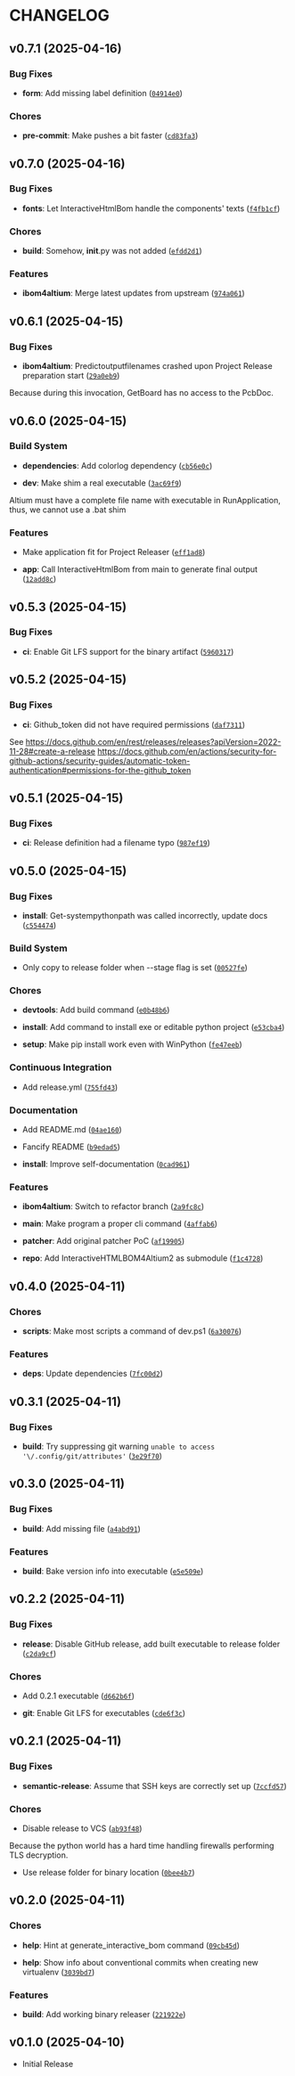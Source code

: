 # CHANGELOG

<!-- version list -->

## v0.7.1 (2025-04-16)

### Bug Fixes

- **form**: Add missing label definition
  ([`04914e0`](https://github.com/StefanRickli/altium-ibom-releaser/commit/04914e00752b4a079de457b8562dc49fdb9dba0c))

### Chores

- **pre-commit**: Make pushes a bit faster
  ([`cd83fa3`](https://github.com/StefanRickli/altium-ibom-releaser/commit/cd83fa317557afedc6b9421c4a3c3613ff3f33b6))


## v0.7.0 (2025-04-16)

### Bug Fixes

- **fonts**: Let InteractiveHtmlBom handle the components' texts
  ([`f4fb1cf`](https://github.com/StefanRickli/altium-ibom-releaser/commit/f4fb1cf5f82754e81e32213761ace614c51d7262))

### Chores

- **build**: Somehow, __init__.py was not added
  ([`efdd2d1`](https://github.com/StefanRickli/altium-ibom-releaser/commit/efdd2d1e6ca1bcea04ae9af4751760e27ed69789))

### Features

- **ibom4altium**: Merge latest updates from upstream
  ([`974a061`](https://github.com/StefanRickli/altium-ibom-releaser/commit/974a061d0692528909832f529406293d2afcb779))


## v0.6.1 (2025-04-15)

### Bug Fixes

- **ibom4altium**: Predictoutputfilenames crashed upon Project Release preparation start
  ([`29a0eb9`](https://github.com/StefanRickli/altium-ibom-releaser/commit/29a0eb9d54ac41330691545588dc76759250caec))

Because during this invocation, GetBoard has no access to the PcbDoc.


## v0.6.0 (2025-04-15)

### Build System

- **dependencies**: Add colorlog dependency
  ([`cb56e0c`](https://github.com/StefanRickli/altium-ibom-releaser/commit/cb56e0c349a30425d47c5357af78e816e4fb7df4))

- **dev**: Make shim a real executable
  ([`3ac69f9`](https://github.com/StefanRickli/altium-ibom-releaser/commit/3ac69f93e71f8fb1e673ad21617211d3a56fcc72))

Altium must have a complete file name with executable in RunApplication, thus, we cannot use a .bat
  shim

### Features

- Make application fit for Project Releaser
  ([`eff1ad8`](https://github.com/StefanRickli/altium-ibom-releaser/commit/eff1ad89110b85129a428d985f9cad9c9bf6e6a2))

- **app**: Call InteractiveHtmlBom from main to generate final output
  ([`12add8c`](https://github.com/StefanRickli/altium-ibom-releaser/commit/12add8cccf4f30688d334dc2041d4e931c5016e7))


## v0.5.3 (2025-04-15)

### Bug Fixes

- **ci**: Enable Git LFS support for the binary artifact
  ([`5960317`](https://github.com/StefanRickli/altium-ibom-releaser/commit/59603177bc9f4975cb71c957fbe1925a0622ef52))


## v0.5.2 (2025-04-15)

### Bug Fixes

- **ci**: Github_token did not have required permissions
  ([`daf7311`](https://github.com/StefanRickli/altium-ibom-releaser/commit/daf73110b8b9a26f036d81130915622e0cd136e4))

See https://docs.github.com/en/rest/releases/releases?apiVersion=2022-11-28#create-a-release
  https://docs.github.com/en/actions/security-for-github-actions/security-guides/automatic-token-authentication#permissions-for-the-github_token


## v0.5.1 (2025-04-15)

### Bug Fixes

- **ci**: Release definition had a filename typo
  ([`987ef19`](https://github.com/StefanRickli/altium-ibom-releaser/commit/987ef19f96173b15b1c64a7edfd1bdd613f776ec))


## v0.5.0 (2025-04-15)

### Bug Fixes

- **install**: Get-systempythonpath was called incorrectly, update docs
  ([`c554474`](https://github.com/StefanRickli/altium-ibom-releaser/commit/c5544742aedf6af7b3887ccec08918f91b89c8ae))

### Build System

- Only copy to release folder when --stage flag is set
  ([`00527fe`](https://github.com/StefanRickli/altium-ibom-releaser/commit/00527fe9ff80eb204df8277102fb3006469fd79a))

### Chores

- **devtools**: Add build command
  ([`e0b48b6`](https://github.com/StefanRickli/altium-ibom-releaser/commit/e0b48b6b7523f54449db05c1b86780b103857945))

- **install**: Add command to install exe or editable python project
  ([`e53cba4`](https://github.com/StefanRickli/altium-ibom-releaser/commit/e53cba4a7131825adb4472cca4d1f27c3646076b))

- **setup**: Make pip install work even with WinPython
  ([`fe47eeb`](https://github.com/StefanRickli/altium-ibom-releaser/commit/fe47eeb884f068c4c24462ccd3e3c9d77040d8a0))

### Continuous Integration

- Add release.yml
  ([`755fd43`](https://github.com/StefanRickli/altium-ibom-releaser/commit/755fd4343be67d6356fd583343af220baa20df4e))

### Documentation

- Add README.md
  ([`04ae160`](https://github.com/StefanRickli/altium-ibom-releaser/commit/04ae160cf5267893e35e1a4dc28562da0b0a94af))

- Fancify README
  ([`b9edad5`](https://github.com/StefanRickli/altium-ibom-releaser/commit/b9edad51b535d5d2d06b6f300289da21be8ebf72))

- **install**: Improve self-documentation
  ([`0cad961`](https://github.com/StefanRickli/altium-ibom-releaser/commit/0cad961a6475c573aedc962aa4cae1a0c25762ce))

### Features

- **ibom4altium**: Switch to refactor branch
  ([`2a9fc8c`](https://github.com/StefanRickli/altium-ibom-releaser/commit/2a9fc8cdc3ec2197e1fab84e85f8fb5277b01b59))

- **main**: Make program a proper cli command
  ([`4affab6`](https://github.com/StefanRickli/altium-ibom-releaser/commit/4affab64c1e6d42b25463e420f2345c6eed8b443))

- **patcher**: Add original patcher PoC
  ([`af19905`](https://github.com/StefanRickli/altium-ibom-releaser/commit/af19905a0096463b467ea76b76b88ea37bf366e2))

- **repo**: Add InteractiveHTMLBOM4Altium2 as submodule
  ([`f1c4728`](https://github.com/StefanRickli/altium-ibom-releaser/commit/f1c472857f93cf2bbf36d61540a284e7dec50675))


## v0.4.0 (2025-04-11)

### Chores

- **scripts**: Make most scripts a command of dev.ps1
  ([`6a30076`](https://github.com/StefanRickli/altium-ibom-releaser/commit/6a30076493ae8f8452e9904c5736774bb0affeb8))

### Features

- **deps**: Update dependencies
  ([`7fc00d2`](https://github.com/StefanRickli/altium-ibom-releaser/commit/7fc00d2b8d436324be37c335dcf8cb93c43ed367))


## v0.3.1 (2025-04-11)

### Bug Fixes

- **build**: Try suppressing git warning `unable to access '\/.config/git/attributes'`
  ([`3e29f70`](https://github.com/StefanRickli/altium-ibom-releaser/commit/3e29f70a904131ed8e8ec141283cc9295cf3aa65))


## v0.3.0 (2025-04-11)

### Bug Fixes

- **build**: Add missing file
  ([`a4abd91`](https://github.com/StefanRickli/altium-ibom-releaser/commit/a4abd91d8c8b35e0578126fe8d94214c3c873643))

### Features

- **build**: Bake version info into executable
  ([`e5e509e`](https://github.com/StefanRickli/altium-ibom-releaser/commit/e5e509e14005c44100b2e01ed35c62e10c7fe8a0))


## v0.2.2 (2025-04-11)

### Bug Fixes

- **release**: Disable GitHub release, add built executable to release folder
  ([`c2da9cf`](https://github.com/StefanRickli/altium-ibom-releaser/commit/c2da9cfd2f75862c488412a379485f11cd98807b))

### Chores

- Add 0.2.1 executable
  ([`d662b6f`](https://github.com/StefanRickli/altium-ibom-releaser/commit/d662b6f3a03db1d67b92814da2d4a79fcde1bee0))

- **git**: Enable Git LFS for executables
  ([`cde6f3c`](https://github.com/StefanRickli/altium-ibom-releaser/commit/cde6f3c6f5ca86d438782d0ab0d30230d6911818))


## v0.2.1 (2025-04-11)

### Bug Fixes

- **semantic-release**: Assume that SSH keys are correctly set up
  ([`7ccfd57`](https://github.com/StefanRickli/altium-ibom-releaser/commit/7ccfd57f16d9c74762d474189164f32b48e7cf6a))

### Chores

- Disable release to VCS
  ([`ab93f48`](https://github.com/StefanRickli/altium-ibom-releaser/commit/ab93f48804aa0eb78838022585ad2759bcd6e74f))

Because the python world has a hard time handling firewalls performing TLS decryption.

- Use release folder for binary location
  ([`0bee4b7`](https://github.com/StefanRickli/altium-ibom-releaser/commit/0bee4b7eba689b7da9818b541618bd6581219f7a))


## v0.2.0 (2025-04-11)

### Chores

- **help**: Hint at generate_interactive_bom command
  ([`09cb45d`](https://github.com/StefanRickli/altium-ibom-releaser/commit/09cb45dae668f02f92f8181dea39e7cc1f8ad87c))

- **help**: Show info about conventional commits when creating new virtualenv
  ([`3039bd7`](https://github.com/StefanRickli/altium-ibom-releaser/commit/3039bd701352582079a4f4f6c356e16e140c8921))

### Features

- **build**: Add working binary releaser
  ([`221922e`](https://github.com/StefanRickli/altium-ibom-releaser/commit/221922efe9198da781c5e2f27c1ce85c728791cb))


## v0.1.0 (2025-04-10)

- Initial Release
